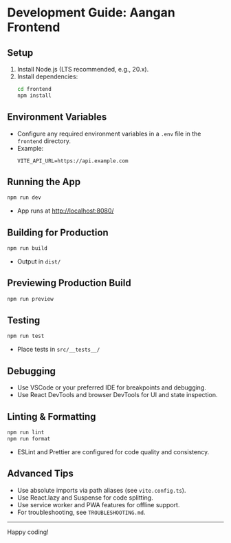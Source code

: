 # Development Guide: Aangan Frontend

## Setup

1. Install Node.js (LTS recommended, e.g., 20.x).
2. Install dependencies:
   ```sh
   cd frontend
   npm install
   ```

## Environment Variables

- Configure any required environment variables in a `.env` file in the `frontend` directory.
- Example:
  ```env
  VITE_API_URL=https://api.example.com
  ```

## Running the App

```sh
npm run dev
```
- App runs at [http://localhost:8080/](http://localhost:8080/)

## Building for Production

```sh
npm run build
```
- Output in `dist/`

## Previewing Production Build

```sh
npm run preview
```

## Testing

```sh
npm run test
```
- Place tests in `src/__tests__/`

## Debugging

- Use VSCode or your preferred IDE for breakpoints and debugging.
- Use React DevTools and browser DevTools for UI and state inspection.

## Linting & Formatting

```sh
npm run lint
npm run format
```
- ESLint and Prettier are configured for code quality and consistency.

## Advanced Tips

- Use absolute imports via path aliases (see `vite.config.ts`).
- Use React.lazy and Suspense for code splitting.
- Use service worker and PWA features for offline support.
- For troubleshooting, see `TROUBLESHOOTING.md`.

---
Happy coding! 